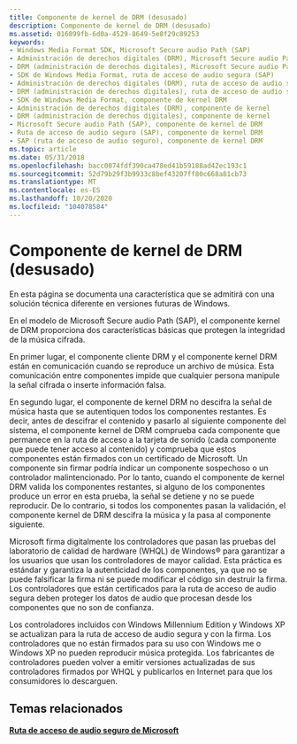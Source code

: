 ```yaml
---
title: Componente de kernel de DRM (desusado)
description: Componente de kernel de DRM (desusado)
ms.assetid: 016899fb-6d0a-4529-8649-5e8f29c89253
keywords:
- Windows Media Format SDK, Microsoft Secure audio Path (SAP)
- Administración de derechos digitales (DRM), Microsoft Secure audio Path (SAP)
- DRM (administración de derechos digitales), Microsoft Secure audio Path (SAP)
- SDK de Windows Media Format, ruta de acceso de audio segura (SAP)
- Administración de derechos digitales (DRM), ruta de acceso de audio segura (SAP)
- DRM (administración de derechos digitales), ruta de acceso de audio segura (SAP)
- SDK de Windows Media Format, componente de kernel DRM
- Administración de derechos digitales (DRM), componente de kernel
- DRM (administración de derechos digitales), componente de kernel
- Microsoft Secure audio Path (SAP), componente de kernel de DRM
- Ruta de acceso de audio seguro (SAP), componente de kernel DRM
- SAP (ruta de acceso de audio seguro), componente de kernel DRM
ms.topic: article
ms.date: 05/31/2018
ms.openlocfilehash: bacc0074fdf390ca478ed41b59188ad42ec193c1
ms.sourcegitcommit: 52d79b29f3b9933c8bef43207ff80c668a81cb73
ms.translationtype: MT
ms.contentlocale: es-ES
ms.lasthandoff: 10/20/2020
ms.locfileid: "104078584"
---
```

# <a name="the-drm-kernel-component-deprecated"></a>Componente de kernel de DRM (desusado)

En esta página se documenta una característica que se admitirá con una solución técnica diferente en versiones futuras de Windows.

En el modelo de Microsoft Secure audio Path (SAP), el componente kernel de DRM proporciona dos características básicas que protegen la integridad de la música cifrada.

En primer lugar, el componente cliente DRM y el componente kernel DRM están en comunicación cuando se reproduce un archivo de música. Esta comunicación entre componentes impide que cualquier persona manipule la señal cifrada o inserte información falsa.

En segundo lugar, el componente de kernel DRM no descifra la señal de música hasta que se autentiquen todos los componentes restantes. Es decir, antes de descifrar el contenido y pasarlo al siguiente componente del sistema, el componente kernel de DRM comprueba cada componente que permanece en la ruta de acceso a la tarjeta de sonido (cada componente que puede tener acceso al contenido) y comprueba que estos componentes están firmados con un certificado de Microsoft. Un componente sin firmar podría indicar un componente sospechoso o un controlador malintencionado. Por lo tanto, cuando el componente de kernel DRM valida los componentes restantes, si alguno de los componentes produce un error en esta prueba, la señal se detiene y no se puede reproducir. De lo contrario, si todos los componentes pasan la validación, el componente kernel de DRM descifra la música y la pasa al componente siguiente.

Microsoft firma digitalmente los controladores que pasan las pruebas del laboratorio de calidad de hardware (WHQL) de Windows® para garantizar a los usuarios que usan los controladores de mayor calidad. Esta práctica es estándar y garantiza la autenticidad de los componentes, ya que no se puede falsificar la firma ni se puede modificar el código sin destruir la firma. Los controladores que están certificados para la ruta de acceso de audio segura deben proteger los datos de audio que procesan desde los componentes que no son de confianza. 

Los controladores incluidos con Windows Millennium Edition y Windows XP se actualizan para la ruta de acceso de audio segura y con la firma. Los controladores que no están firmados para su uso con Windows me o Windows XP no pueden reproducir música protegida. Los fabricantes de controladores pueden volver a emitir versiones actualizadas de sus controladores firmados por WHQL y publicarlos en Internet para que los consumidores lo descarguen.

## <a name="related-topics"></a>Temas relacionados

<dl> <dt>

[**Ruta de acceso de audio seguro de Microsoft**](microsoft-secure-audio-path--deprecated.md)
</dt> </dl>

 

 




